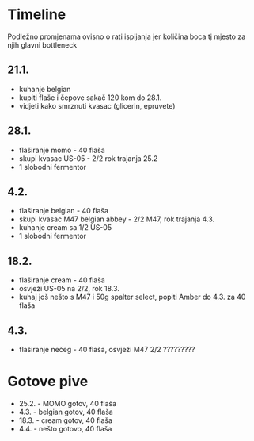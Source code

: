 
# Timeline
Podležno promjenama ovisno o rati ispijanja jer količina boca 
tj mjesto za njih glavni bottleneck
## 21.1.
* kuhanje belgian
* kupiti flaše i čepove sakač 120 kom do 28.1.
* vidjeti kako smrznuti kvasac (glicerin, epruvete)
## 28.1.
* flaširanje momo - 40 flaša
* skupi kvasac US-05 - 2/2 rok trajanja  25.2 
* 1 slobodni fermentor
## 4.2. 
* flaširanje belgian - 40 flaša
* skupi kvasac M47 belgian abbey - 2/2 M47, rok trajanja 4.3.
* kuhanje cream sa 1/2 US-05
* 1 slobodni fermentor
## 18.2.
* flaširanje cream - 40 flaša
* osvježi US-05 na 2/2, rok 18.3.
* kuhaj još nešto s M47 i 50g spalter select, popiti Amber do 4.3. za 40 flaša
## 4.3.
* flaširanje nečeg - 40 flaša, osvježi M47 2/2
?????????

# Gotove pive
* 25.2. - MOMO gotov, 40 flaša
* 4.3. - belgian gotov, 40 flaša
* 18.3. - cream gotov, 40 flaša
* 4.4. - nešto gotovo, 40 flaša
